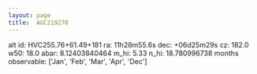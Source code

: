 ```yaml
---
layout: page
title:  AGC219278
--- 
```

alt id: HVC255.76+61.49+181
ra: 11h28m55.6s
dec: +06d25m29s
cz: 182.0
w50: 18.0
abar: 8.12403840464
m_hi: 5.33
n_hi: 18.780996738
months observable: ['Jan', 'Feb', 'Mar', 'Apr', 'Dec']
